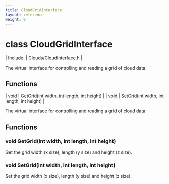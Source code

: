```yaml
---
title: CloudGridInterface
layout: reference
weight: 0
---
```

class CloudGridInterface
===

| Include: | Clouds/CloudInterface.h |

The virtual interface for controlling and reading a grid of cloud data.
  


Functions
---

| void | [GetGrid](#GetGrid)(int width, int length, int height) |
| void | [SetGrid](#SetGrid)(int width, int length, int height) |

The virtual interface for controlling and reading a grid of cloud data.
  


Functions
---

### <a name="GetGrid"/>void GetGrid(int width, int length, int height)
Get the grid width (x size), length (y size) and height (z size).

### <a name="SetGrid"/>void SetGrid(int width, int length, int height)
Set the grid width (x size), length (y size) and height (z size).
